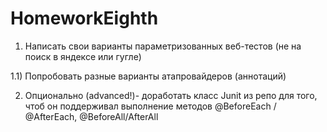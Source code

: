 # HomeworkEighth
1) Написать свои варианты параметризованных веб-тестов (не на поиск в яндексе или гугле)

1.1) Попробовать разные варианты атапровайдеров (аннотаций)

2) Опционально (advanced!)- доработать класс Junit из репо для того, чтоб он поддерживал выполнение методов @BeforeEach / @AfterEach, @BeforeAll/AfterAll
